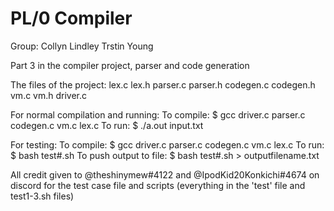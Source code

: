 # PL/0 Compiler

Group:
Collyn Lindley
Trstin Young

Part 3 in the compiler project, parser and code generation

The files of the project:
	lex.c
	lex.h
	parser.c
	parser.h
	codegen.c
	codegen.h
	vm.c
	vm.h
	driver.c

For normal compilation and running:
To compile: $ gcc driver.c parser.c codegen.c vm.c lex.c
To run: 	$ ./a.out input.txt

For testing:
To compile: $ gcc driver.c parser.c codegen.c vm.c lex.c
To run: $ bash test#.sh
To push output to file: $ bash test#.sh > outputfilename.txt


All credit given to @theshinymew#4122 and @IpodKid20Konkichi#4674 on discord for the test case file and scripts (everything in the 'test' file and test1-3.sh files)
